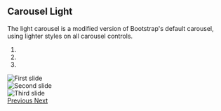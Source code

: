 ## Carousel Light

The light carousel is a modified version of Bootstrap's default carousel, using lighter styles on all carousel controls.


<div id="carousel-example-generic-2" class="carousel carousel-light slide" data-ride="carousel">
  <ol class="carousel-indicators">
    <li data-target="#carousel-example-generic-2" data-slide-to="0" class="active"></li>
    <li data-target="#carousel-example-generic-2" data-slide-to="1"></li>
    <li data-target="#carousel-example-generic-2" data-slide-to="2"></li>
  </ol>
  <div class="carousel-inner" role="listbox">
    <div class="carousel-item active">
      <img class="d-block img-fluid" src="http://placehold.it/1140x500/fff/333" alt="First slide">
    </div>
    <div class="carousel-item">
      <img class="d-block img-fluid" src="http://placehold.it/1140x500/fff/333" alt="Second slide">
    </div>
    <div class="carousel-item">
      <img class="d-block img-fluid" src="http://placehold.it/1140x500/fff/333" alt="Third slide">
    </div>
  </div>
  <a class="carousel-control-prev" href="#carousel-example-generic-2" role="button" data-slide="prev">
    <span class="icon icon-chevron-thin-left" aria-hidden="true"></span>
    <span class="sr-only">Previous</span>
  </a>
  <a class="carousel-control-next" href="#carousel-example-generic-2" role="button" data-slide="next">
    <span class="icon icon-chevron-thin-right" aria-hidden="true"></span>
    <span class="sr-only">Next</span>
  </a>
</div>

